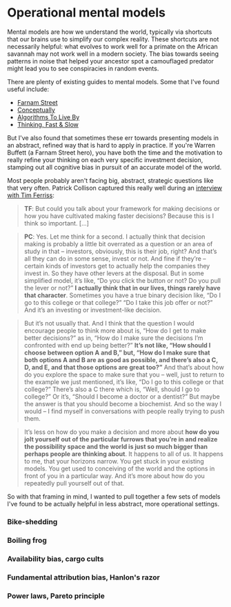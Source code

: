 # Operational mental models

Mental models are how we understand the world, typically via shortcuts that our brains use to simplify our complex reality. These shortcuts are not necessarily helpful: what evolves to work well for a primate on the African savannah may not work well in a modern society. The bias towards seeing patterns in noise that helped your ancestor spot a camouflaged predator might lead you to see conspiracies in random events.

There are plenty of existing guides to mental models. Some that I've found useful include:
- [Farnam Street](https://fs.blog/mental-models/)
- [Conceptually](https://conceptually.org/)
- [Algorithms To Live By](https://www.goodreads.com/book/show/25666050-algorithms-to-live-by)
- [Thinking, Fast & Slow](https://www.goodreads.com/book/show/11468377-thinking-fast-and-slow)

But I've also found that sometimes these err towards presenting models in an abstract, refined way that is hard to apply in practice. If you're Warren Buffett (a Farnam Street hero), you have both the time and the motivation to really refine your thinking on each very specific investment decision, stamping out all cognitive bias in pursuit of an accurate model of the world. 

Most people probably aren't facing big, abstract, strategic questions like that very often. Patrick Collison captured this really well during an [interview with Tim Ferriss](https://tim.blog/2018/12/24/the-tim-ferriss-show-patrick-collison/):

> **TF**: But could you talk about your framework for making decisions or how you have cultivated making faster decisions? Because this is I think so important. [...]

> **PC**: Yes. Let me think for a second. I actually think that decision making is probably a little bit overrated as a question or an area of study in that – investors, obviously, this is their job, right? And that’s all they can do in some sense, invest or not. And fine if they’re – certain kinds of investors get to actually help the companies they invest in. So they have other levers at the disposal. But in some simplified model, it’s like, “Do you click the button or not? Do you pull the lever or not?” **I actually think that in our lives, things rarely have that character**. Sometimes you have a true binary decision like, “Do I go to this college or that college?” “Do I take this job offer or not?” And it’s an investing or investment-like decision.

> But it’s not usually that. And I think that the question I would encourage people to think more about is, “How do I get to make better decisions?” as in, “How do I make sure the decisions I’m confronted with end up being better?” **It’s not like, “How should I choose between option A and B,” but, “How do I make sure that both options A and B are as good as possible, and there’s also a C, D, and E, and that those options are great too?”** And that’s about how do you explore the space to make sure that you – well, just to return to the example we just mentioned, it’s like, “Do I go to this college or that college?” There’s also a C there which is, “Well, should I go to college?” Or it’s, “Should I become a doctor or a dentist?” But maybe the answer is that you should become a biochemist. And so the way I would – I find myself in conversations with people really trying to push them.

> It’s less on how do you make a decision and more about **how do you jolt yourself out of the particular furrows that you’re in and realize the possibility space and the world is just so much bigger than perhaps people are thinking about**. It happens to all of us. It happens to me, that your horizons narrow. You get stuck in your existing models. You get used to conceiving of the world and the options in front of you in a particular way. And it’s more about how do you repeatedly pull yourself out of that.

So with that framing in mind, I wanted to pull together a few sets of models I've found to be actually helpful in less abstract, more operational settings.

### Bike-shedding


### Boiling frog


### Availability bias, cargo cults


### Fundamental attribution bias, Hanlon's razor


### Power laws, Pareto principle
